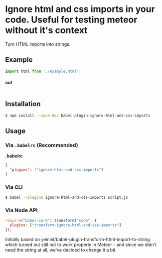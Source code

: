 # Ignore html and css imports in your code. Useful for testing meteor without it's context
Turn HTML imports into strings.

## Example

```js
import html from './example.html';
```

#### out
```js
```

## Installation

```sh
$ npm install --save-dev babel-plugin-ignore-html-and-css-imports
```

## Usage

### Via `.babelrc` (Recommended)

**.babelrc**

```json
{
  "plugins": ["ignore-html-and-css-imports"]
}
```

### Via CLI

```sh
$ babel --plugins ignore-html-and-css-imports script.js
```

### Via Node API

```javascript
require("babel-core").transform("code", {
  plugins: ["transform-ignore-html-and-css-imports"]
});
```


Initially based on yeiniel/babel-plugin-transform-html-import-to-string which turned out still not to work properly in Meteor - and since we didn't need the string at all, we've decided to change it a bit.
